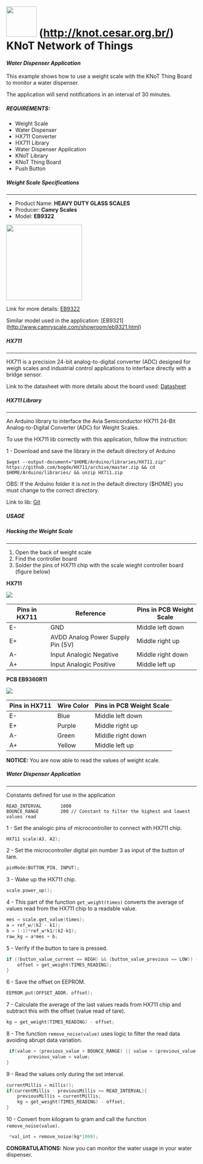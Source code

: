 <img src="http://knot.cesar.org.br/images/KNoT_logo_topo1.png" height="80"> (http://knot.cesar.org.br/) KNoT Network of Things
=============================================================================

#### _Water Dispenser Application_

This example shows how to use a weight scale with the KNoT Thing Board to
monitor a water dispenser.

The application will send notifications in an interval of 30 minutes.

##### REQUIREMENTS:

* Weight Scale
* Water Dispenser
* HX711 Converter
* HX711 Library
* Water Dispenser Application
* KNoT Library
* KNoT Thing Board
* Push Button

##### Weight Scale Specifications
----------------

* Product Name: **HEAVY DUTY GLASS SCALES**
* Producer: **Camry Scales**
* Model: **EB9322**

<img src="http://www.camryscale.com/showroom/photo/eb9322-b.jpg" height="200">

Link for more details: [EB9322](http://www.camryscale.com/showroom/eb9322.html)

Similar model used in the application: [EB9321]
(http://www.camryscale.com/showroom/eb9321.html)

##### HX711
----------------

HX711 is a precision 24-bit analog-to-digital converter (ADC) designed for
weigh scales and industrial control applications to interface directly with a
bridge sensor.

Link to the datasheet with more details about the board used:
[Datasheet](docs/Datasheet_HX711.pdf)

##### HX711 Library
----------------

An Arduino library to interface the Avia Semiconductor HX711 24-Bit
Analog-to-Digital Converter (ADC) for Weight Scales.

To use the HX711 lib correctly with this application, follow the instruction:

1 - Download and save the library in the default directory of Arduino
```
$wget --output-document="$HOME/Arduino/libraries/HX711.zip" https://github.com/bogde/HX711/archive/master.zip && cd $HOME/Arduino/libraries/ && unzip HX711.zip
```

OBS: If the Arduino folder it is not in the default directory ($HOME) you must
change to the correct directory.

Link to lib: [Git](https://github.com/bogde/HX711)

##### USAGE

##### Hacking the Weight Scale
----------------

1) Open the back of weight scale
2) Find the controller board
3) Solder the pins of HX711 chip with the scale wieght controller board (figure below)

**HX711**

<img src="http://iotdk.intel.com/docs/master/upm/hx711.jpeg" height="">


| Pins in HX711 |             Reference             |Pins in PCB Weight Scale|
|---------------|-----------------------------------|------------------------|
|        E-     |                GND                |    Middle left down    |
|        E+     | AVDD Analog Power Supply Pin (5V) |    Middle right up     |
|        A-     |      Input Analogic Negative      |    Middle right down   |
|        A+     |      Input Analogic Positive      |    Middle left up      |


**PCB EB9360R11**

<img src="http://i.imgur.com/pzT8akx.jpg" height="">


| Pins in HX711 |           Wire Color          |Pins in PCB Weight Scale|
|---------------|-------------------------------|------------------------|
|        E-     |             Blue              |    Middle left down    |
|        E+     |             Purple            |    Middle right up     |
|        A-     |             Green             |    Middle right down   |
|        A+     |             Yellow            |    Middle left up      |


**NOTICE:** You are now able to read the values of weight scale.

##### Water Dispenser Application
----------------


Constants defined for use in the application
```
READ_INTERVAL      	1000
BOUNCE_RANGE 		200	// Constant to filter the highest and lowest values read
```

1 - Set the analogic pins of microcontroller to connect with HX711 chip.
```c++
HX711 scale(A3, A2);
```

2 - Set the microcontroller digital pin number 3 as input of the button of tare.
```c++
pinMode(BUTTON_PIN, INPUT);
```

3 - Wake up the HX711 chip.
```c++
scale.power_up();
```

4 - This part of the function `get_weight(times)` converts the average of values
read from the HX711 chip to a readable value.
```c++
mes = scale.get_value(times);
a = ref_w/(k2 - k1);
b = (-1)*ref_w*k1/(k2-k1);
raw_kg = a*mes + b;
```

5 - Verify if the button to tare is pressed.
```c++
if ((button_value_current == HIGH) && (button_value_previous == LOW)) {
    offset = get_weight(TIMES_READING);
}
```

6 - Save the offset on EEPROM.
```c++
EEPROM.put(OFFSET_ADDR, offset);
```

7 - Calculate the average of the last values reads from HX711 chip and subtract
this with the offset (value read of tare).
```c++
kg = get_weight(TIMES_READING) - offset;
```

8 - The function `remove_noise(value)` uses logic to filter the read data
avoiding abrupt data variation.
```c++
 if(value > (previous_value + BOUNCE_RANGE) || value < (previous_value - BOUNCE_RANGE)) {
        previous_value = value;
}
```

9 - Read the values only during the set interval.
```c++
currentMillis = millis();
if(currentMillis - previousMillis >= READ_INTERVAL){
	previousMillis = currentMillis;
	kg = get_weight(TIMES_READING) - offset;
}
```

10 - Convert from kilogram to gram and call the function `remove_noise(value)`.
```c++
 *val_int = remove_noise(kg*1000);
```

**CONGRATULATIONS:** Now you can monitor the water usage in your water dispenser.
